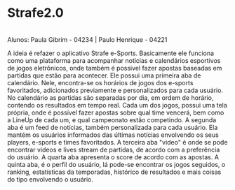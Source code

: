 # Strafe2.0
<br>
Alunos: Paula Gibrim - 04234 | Paulo Henrique - 04221
<br>

A ideia é refazer o aplicativo Strafe e-Sports. Basicamente ele funciona como uma plataforma para acompanhar notícias e calendários esportivos de jogos eletrônicos, onde também é possivel fazer apostas baseadas em partidas que estão para acontecer. Ele possui uma primeira aba de calendário. Nele, encontra-se os horários de jogos dos e-sports favoritados, adicionados previamente e personalizados para cada usuário. No calendário as partidas são separadas por dia, em ordem de horário, contendo os resultados em tempo real. Cada um dos jogos, possui uma tela própria, onde é possível fazer apostas sobre qual time vencerá, bem como a LineUp de cada um, e qual campeonato estão competindo. 
A segunda aba é um feed de notícias, também personalizada para cada usuário. Ela mantém os usuários informados das últimas notícias envolvendo os seus players, e-sports e times favoritados. A terceira aba "video" é onde se pode encontrar videos e lives stream de partidas, de acordo com a preferência do usuário.
A quarta aba apresenta o score de acordo com as apostas. A quinta aba, é o perfil do usuário, lá pode-se encontrar os jogos seguidos, o ranking, estatísticas da temporadas, histórico de resultados e mais coisas do tipo envolvendo o usuário.
